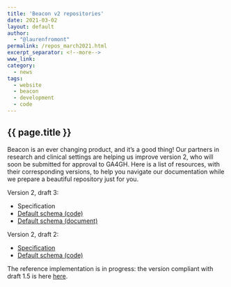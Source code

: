 ```yaml
---
title: 'Beacon v2 repositories'
date: 2021-03-02
layout: default
author:
  - "@laurenfromont"
permalink: /repos_march2021.html
excerpt_separator: <!--more-->
www_link:
category:
  - news
tags:
  - website
  - beacon
  - development
  - code
---
```


## {{ page.title }}

Beacon is an ever changing product, and it’s a good thing! 
Our partners in research and clinical settings are helping us improve version 2, who will soon be submitted for approval to GA4GH. 
Here is a list of resources, with their corresponding versions, to help you navigate our documentation while we prepare a beautiful repository just for you.

Version 2, draft 3:
* Specification
* [Default schema (code)](https://github.com/ga4gh-beacon/specification-v2-default-schemas/releases/tag/draft.3)
* [Default schema (document)](https://docs.google.com/document/d/171u8B-DXX58MgkEIRtoiV9lX6kmezVTW/edit)

Version 2, draft 2:
* [Specification](https://github.com/ga4gh-beacon/specification-v2/releases/tag/draft.2)
* [Default schema (code)](https://github.com/ga4gh-beacon/specification-v2-default-schemas/releases/tag/draft.2)

The reference implementation is in progress: the version compliant with draft 1.5 is here [here](https://github.com/EGA-archive/beacon-2.x).

<!--more-->
